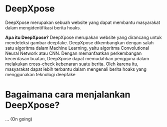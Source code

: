 # DeepXpose
DeepXpose merupakan sebuah website yang dapat membantu masyarakat dalam mengidentifikasi berita hoaks.

**Apa itu DeepXpose?**
DeepXpose merupakan website yang dirancang untuk mendeteksi gambar deepfake. DeepXpose dikembangkan dengan salah satu algoritma dalam Machine Learning, yaitu algoritma Convolutional Neural Network atau CNN. Dengan memanfaatkan perkembangan kecerdasan buatan, DeepXpose dapat memudahkan pengguna dalam melakukan cross-check kebenaran suatu berita. Oleh karena itu, masyarakat dapat lebih terbantu dalam mengenali berita hoaks yang menggunakan teknologi deepfake

# Bagaimana cara menjalankan DeepXpose?
... (On going)
